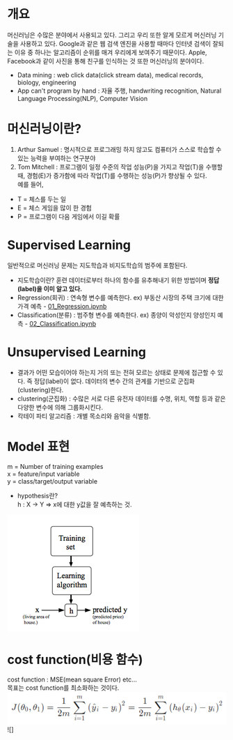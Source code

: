 # 개요
머신러닝은 수많은 분야에서 사용되고 있다. 그리고 우리 또한 알게 모르게 머신러닝 기술을 사용하고 있다. Google과 같은 웹 검색 엔진을 사용할 때마다 인터넷 검색이 잘되는 이유 중 하나는 알고리즘이 순위를 매겨 우리에게 보여주기 때문이다. Apple, Facebook과 같이 사진을 통해 친구를 인식하는 것 또한 머신러닝의 분야이다.   
* Data mining :  web click data(click stream data), medical records, biology, engineering
* App can't program by hand : 자율 주행, handwriting recognition, Natural Language Processing(NLP), Computer Vision  

# 머신러닝이란?
1. Arthur Samuel : 명시적으로 프로그래밍 하지 않고도 컴퓨터가 스스로 학습할 수 있는 능력을 부여하는 연구분야
2. Tom Mitchell : 프로그램이 일정 수준의 작업 성능(P)을 가지고 작업(T)을 수행할 때, 경험(E)가 증가함에 따라 작업(T)를 수행하는 성능(P)가 향상될 수 있다.  
예를 들어, 
  
* T = 체스를 두는 일  
* E = 체스 게임을 많이 한 경험  
* P = 프로그램이 다음 게임에서 이길 확률  

# Supervised Learning
일반적으로 머신러닝 문제는 지도학습과 비지도학습의 범주에 포함된다.  
* 지도학습이란? 훈련 데이터로부터 하나의 함수를 유추해내기 위한 방법이며 **정답(label)을 이미 알고 있다.**
* Regression(회귀) : 연속형 변수를 예측한다. ex) 부동산 시장의 주택 크기에 대한 가격 예측 - [01_Regression.ipynb](https://github.com/Devkya/Coursera/blob/master/lecture_code/01_Regression.ipynb)
* Classification(분류) : 범주형 변수를 예측한다. ex) 종양이 악성인지 양성인지 예측 - [02_Classification.ipynb](https://github.com/Devkya/Coursera/blob/master/lecture_code/02_classification.ipynb)

# Unsupervised Learning
* 결과가 어떤 모습이어야 하는지 거의 또는 전혀 모르는 상태로 문제에 접근할 수 있다. 즉 정답(label)이 없다. 데이터의 변수 간의 관계를 기반으로 군집화(clustering)한다.
* clustering(군집화) : 수많은 서로 다른 유전자 데이터를 수명, 위치, 역할 등과 같은 다양한 변수에 의해 그룹화시킨다.
* 칵테이 파티 알고리즘 : 개별 목소리와 음악을 식별함.

# Model 표현
m = Number of training examples  
x = feature/input variable  
y = class/target/output variable  
  
* hypothesis란?  
h : X -> Y => x에 대한 y값을 잘 예측하는 것.

![model](./image/model.png)

# cost function(비용 함수)
cost function : MSE(mean square Error) etc...  
목표는 cost function를 최소화하는 것이다.  
![cost function](./image/cost.png)
![]
